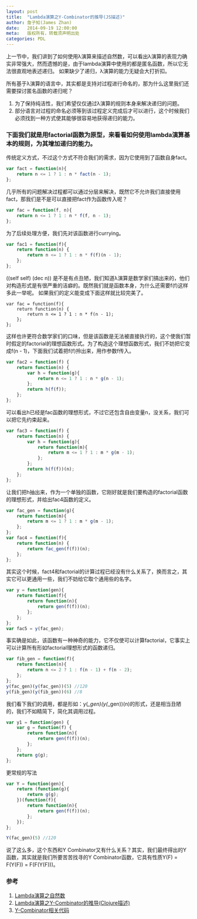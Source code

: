 ```yaml
---
layout: post
title:  "Lambda演算之Y-Combinator的推导(JS描述)"
author: 詹子知(James Zhan)
date:   2014-09-19 12:00:00
meta:   版权所有，转载须声明出处
categories: PDL
---
```


上一节中，我们讲到了如何使用λ演算来描述自然数，可以看出λ演算的表现力确实非常强大，然而遗憾的是，由于lambda演算中使用的都是匿名函数，所以它无法很直观地表述递归。
如果缺少了递归，λ演算的能力无疑会大打折扣。

所有基于λ演算的语言中，其实都是支持对过程进行命名的，那为什么这里我们还需要探讨匿名函数的递归呢？
1. 为了保持纯洁性，我们希望仅仅通过λ演算的规则本身来解决递归的问题。
2. 部分语言对过程的命名必须等到该过程定义完成后才可以进行，这个时候我们必须找到一种方式使其能够很容易地获得递归的能力。

### 下面我们就是用factorial函数为原型，来看看如何使用lambda演算基本的规则，为其增加递归的能力。

传统定义方式，不过这个方式不符合我们的需求，因为它使用到了函数自身fact。

~~~javascript
var fact = function(n){
    return n <= 1 ? 1 : n * fact(n - 1);
};
~~~

几乎所有的问题解决过程都可以通过分层来解决，既然它不允许我们直接使用fact，那我们是不是可以直接把fact作为函数传入呢？

~~~javascript
var fac = function(f, n){
    return n <= 1 ? 1 : n * f(f, n - 1);
};
~~~

为了后续处理方便，我们先对该函数进行currying。

~~~javascript
var fac1 = function(f){
    return function(n) {
        return n <= 1 ? 1 : n * f(f)(n - 1);
    };
};
~~~

((self self) (dec n)) 是不是有点丑陋，我们知道λ演算是数学家们搞出来的，他们对构造形式是有很严重的洁癖的。既然我们就是函数本身，为什么还需要f(f)这样多此一举呢。
如果我们的定义能变成下面这样就比较完美了。

~~~
var fac = function(f){
    return function(n) {
        return n <= 1 ? 1 : n * f(n - 1);
    };
};
~~~
这样也许更符合数学家们的口味，但是该函数是无法被直接执行的，这个使我们暂时假定的factorial的理想函数形式。为了构造这个理想函数形式，我们不妨把它变成f(n - 1)，下面我们试着把f(f)拎出来，用作参数f传入。

~~~javascript
var fac2 = function(f) {
    return function(n) {
        var h = function(g){
            return n <= 1 ? 1 : n * g(n - 1);
        };
        return h(f(f));
    };
};
~~~

可以看出h已经是fac函数的理想形式，不过它还包含自由变量n，没关系，我们可以把它先约束起来。

~~~javascript
var fac3 = function(f) {
    return function(n) {
        var h = function(g){
            return function(m){
                return m <= 1 ? 1 : m * g(m - 1);
            };
        };
        return h(f(f))(n);
    };
};
~~~

让我们把h抽出来，作为一个单独的函数，它刚好就是我们要构造的factorial函数的理想形式，并给出fac4函数的定义。

~~~javascript
var fac_gen = function(g){
    return function(m){
        return m <= 1 ? 1 : m * g(m - 1);
    };
};
var fac4 = function(f){
    return function(n) {
        return fac_gen(f(f))(n);
    };
};
~~~

其实这个时候，fact4和factorial的计算过程已经没有什么关系了，换而言之，其实它可以更通用一些，我们不妨给它取个通用些的名字。

~~~javascript
var y = function(gen){
    return function(f){
        return function(n){
            return gen(f(f))(n);
        };
    };
};
var fac5 = y(fac_gen);
~~~

事实确是如此，该函数有一种神奇的能力，它不仅使可以计算factorial，它事实上可以计算所有形如factorial理想形式的函数递归。

~~~javascript
var fib_gen = function(f){
    return function(n){
        return n <= 2 ? 1 : f(n - 1) + f(n - 2);
    };
};
y(fac_gen)(y(fac_gen))(5) //120
y(fib_gen)(y(fib_gen))(6) //8
~~~


我们看下我们的调用，都是形如：y(*_gen)(y(*_gen))(n)的形式，还是相当丑陋的，我们不如精简下，简化其调用过程。

~~~javascript
var y1 = function(gen) {
    var g = function(f) {
        return function(n){
            return gen(f(f))(n);
        };
    };
    return g(g);
};
~~~
更常规的写法

~~~javascript
var Y = function(gen){
    return (function(g){
        return g(g);
    })(function(f){
        return function(n){
            return gen(f(f))(n);
        };
    });
};

Y(fac_gen)(5) //120
~~~

说了这么多，这个东西和Y Combinator又有什么关系？其实，我们最终得出的Y函数，其实就是我们所要苦苦找寻的Y Combinator函数，它具有性质Y(F) = F(Y(F)) = F(F(Y(F)))。


### 参考
1. [Lambda演算之自然数](http://jameszhan.github.io/pdl/2014/09/10/lambda-church-number.html)
2. [Lambda演算之Y-Combinator的推导(Clojure描述)](http://jameszhan.github.io/pdl/2014/09/18/lambda-y-combinator.html)
3. [Y-Combinator相关代码](https://raw.githubusercontent.com/jameszhan/simplifyjs/master/fp/y_combinator_deriving.js)
